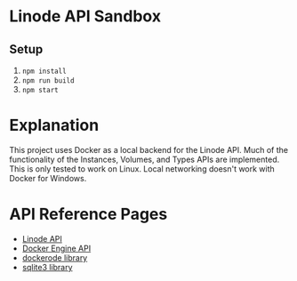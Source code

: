 # Linode API Sandbox

## Setup

1. `npm install`
2. `npm run build`
1. `npm start`

# Explanation

This project uses Docker as a local backend for the Linode API. Much of the functionality of the Instances, Volumes, and Types APIs are implemented. This is only tested to work on Linux. Local networking doesn't work with Docker for Windows.

# API Reference Pages

- [Linode API](https://www.linode.com/docs/api/)
- [Docker Engine API](https://docs.docker.com/engine/api/latest)
- [dockerode library](https://www.npmjs.com/package/dockerode)
- [sqlite3 library](https://github.com/mapbox/node-sqlite3/wiki/API)

